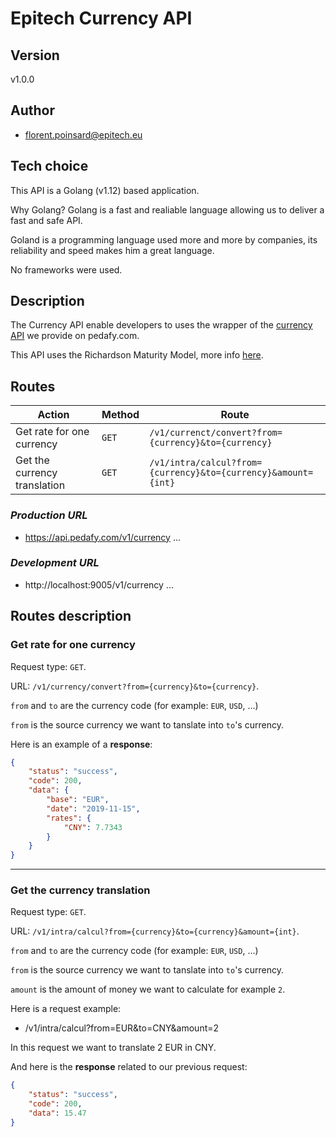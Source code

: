 # **Epitech Currency API**

## **Version**

v1.0.0

## **Author**

- florent.poinsard@epitech.eu

## **Tech choice**

This API is a Golang (v1.12) based application.

Why Golang? Golang is a fast and realiable language allowing us to deliver a fast and safe API.

Goland is a programming language used more and more by companies, its reliability and speed makes him a great language.

No frameworks were used.

## **Description**

The Currency API enable developers to uses the wrapper of the [currency API](https://exchangeratesapi.io) we provide on pedafy.com.

This API uses the Richardson Maturity Model, more info [here](https://martinfowler.com/articles/richardsonMaturityModel.html).

## **Routes**

| Action | Method | Route |
| ---- | ---- | ---- |
| Get rate for one currency | `GET` | `/v1/currenct/convert?from={currency}&to={currency}` |
| Get the currency translation | `GET` | `/v1/intra/calcul?from={currency}&to={currency}&amount={int}` |

### ***Production URL***

- https://api.pedafy.com/v1/currency ...

### ***Development URL***

- http://localhost:9005/v1/currency ...

## **Routes description**

### **Get rate for one currency**

Request type: `GET`.

URL: `/v1/currency/convert?from={currency}&to={currency}`.

`from` and `to` are the currency code (for example: `EUR`, `USD`, ...)

`from` is the source currency we want to tanslate into `to`'s currency.

Here is an example of a **response**:
```json
{
    "status": "success",
    "code": 200,
    "data": {
        "base": "EUR",
        "date": "2019-11-15",
        "rates": {
            "CNY": 7.7343
        }
    }
}
```

____
### **Get the currency translation**

Request type: `GET`.

URL: `/v1/intra/calcul?from={currency}&to={currency}&amount={int}`.

`from` and `to` are the currency code (for example: `EUR`, `USD`, ...)

`from` is the source currency we want to tanslate into `to`'s currency.

`amount` is the amount of money we want to calculate for example `2`.

Here is a request example:

- /v1/intra/calcul?from=EUR&to=CNY&amount=2

In this request we want to translate 2 EUR in CNY.

And here is the **response** related to our previous request:
```json
{
    "status": "success",
    "code": 200,
    "data": 15.47
}
```